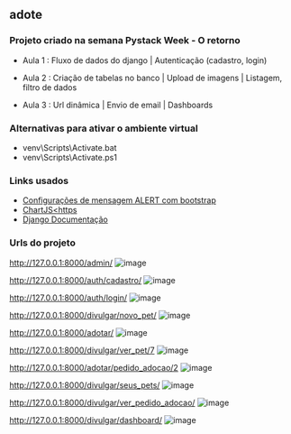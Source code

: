 ## adote
### **Projeto criado na semana Pystack Week - O retorno**

- Aula 1 : 
Fluxo de dados do django |
Autenticação (cadastro, login)

- Aula 2 : 
Criação de tabelas no banco |
Upload de imagens | 
Listagem, filtro de dados

- Aula 3 : 
Url dinâmica |
Envio de email |
Dashboards

### Alternativas para ativar o ambiente virtual
- venv\Scripts\Activate.bat
- venv\Scripts\Activate.ps1


### Links usados
- [Configurações de mensagem ALERT com bootstrap](https://getbootstrap.com/docs/4.0/components/alerts/)
- [ChartJS<https](//www.chartjs.org/)
- [Django Documentação](https://docs.djangoproject.com/en/4.1/topics/email/)

### Urls do projeto
http://127.0.0.1:8000/admin/
![image](https://user-images.githubusercontent.com/53338148/212560854-a55ac376-98a2-414f-93ea-bfeb95adfe09.png)

http://127.0.0.1:8000/auth/cadastro/
![image](https://user-images.githubusercontent.com/53338148/212560901-0a95c740-d3c3-45df-aa82-e30f7cec93ec.png)

http://127.0.0.1:8000/auth/login/
![image](https://user-images.githubusercontent.com/53338148/212560922-60f22ad4-ea62-4e0c-bfdc-7a6218ee75e4.png)

http://127.0.0.1:8000/divulgar/novo_pet/
![image](https://user-images.githubusercontent.com/53338148/212560942-0ec7dbb3-3bc2-45a2-8b67-480afd67a0b9.png)

http://127.0.0.1:8000/adotar/
![image](https://user-images.githubusercontent.com/53338148/212560956-31517226-f388-49a3-9492-5d64ebbd41da.png)

http://127.0.0.1:8000/divulgar/ver_pet/7
![image](https://user-images.githubusercontent.com/53338148/212560977-076dfe04-d16b-4192-9134-a33ad2887e7a.png)

http://127.0.0.1:8000/adotar/pedido_adocao/2
![image](https://user-images.githubusercontent.com/53338148/212560993-25adf4c7-5820-4812-afe1-17000884c565.png)

http://127.0.0.1:8000/divulgar/seus_pets/
![image](https://user-images.githubusercontent.com/53338148/212561008-a260afd0-a919-4af3-96fa-7fdef1827f87.png)

http://127.0.0.1:8000/divulgar/ver_pedido_adocao/
![image](https://user-images.githubusercontent.com/53338148/212561015-143b7720-9503-432f-8064-34cf86adafa2.png)

http://127.0.0.1:8000/divulgar/dashboard/
![image](https://user-images.githubusercontent.com/53338148/212561035-4f00eadb-8026-4d0c-b02b-6ad3fe91d4f8.png)












